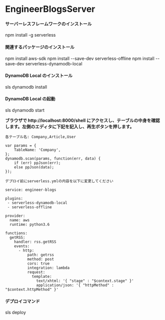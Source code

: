 # EngineerBlogsServer

#### サーバーレスフレームワークのインストール
npm install -g serverless

#### 関連するパッケージのインストール
npm install aws-sdk
npm install --save-dev serverless-offline
npm install --save-dev serverless-dynamodb-local

#### DynamoDB Local のインストール
sls dynamodb install

#### DynamoDB Local の起動
sls dynamodb start

**ブラウザで http://localhost:8000/shell にアクセスし、テーブルの中身を確認します。左側のエディタに下記を記入し、再生ボタンを押します。**

`各テーブル名: Company,Article,User`


```
var params = {
    TableName: 'Company',
};
dynamodb.scan(params, function(err, data) {
    if (err) ppJson(err);
    else ppJson(data);
});
```


`デプロイ前にserverless.ymlの内容を以下に変更してください`

```
service: engineer-blogs

plugins: 
 - serverless-dynamodb-local
 - serverless-offline
 
provider:
  name: aws
  runtime: python3.6

functions:
  getRSS:
    handler: rss.getRSS
    events:
      - http:
          path: getrss
          method: post
          cors: true
          integration: lambda
          request:
            template:
              text/xhtml: '{ "stage" : "$context.stage" }'
              application/json: '{ "httpMethod" : "$context.httpMethod" }'

```

#### デプロイコマンド
sls deploy
